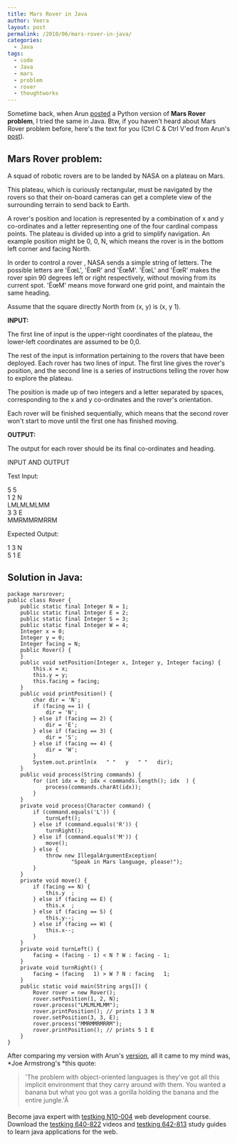 ```yaml
---
title: Mars Rover in Java
author: Veera
layout: post
permalink: /2010/06/mars-rover-in-java/
categories:
  - Java
tags:
  - code
  - Java
  - mars
  - problem
  - rover
  - thoughtworks
---
```


Sometime back, when Arun [posted][1] a Python version of **Mars Rover problem**, I tried the same in Java. Btw, if you haven't heard about Mars Rover problem before, here's the text for you (Ctrl C & Ctrl V'ed from Arun's [post][1]).

 [1]: http://www.arunrocks.com/blog/archives/2010/02/01/mars-rover-in-python-and-haskell/ "Mars Rover in Python and Haskell"

## Mars Rover problem:

A squad of robotic rovers are to be landed by NASA on a plateau on Mars.

This plateau, which is curiously rectangular, must be navigated by the rovers so that their on-board cameras can get a complete view of the surrounding terrain to send back to Earth.

A rover's position and location is represented by a combination of x and y co-ordinates and a letter representing one of the four cardinal compass points. The plateau is divided up into a grid to simplify navigation. An example position might be 0, 0, N, which means the rover is in the bottom left corner and facing North.

In order to control a rover , NASA sends a simple string of letters. The possible letters are 'ËœL', 'ËœR' and 'ËœM'. 'ËœL' and 'ËœR' makes the rover spin 90 degrees left or right respectively, without moving from its current spot. 'ËœM' means move forward one grid point, and maintain the same heading.

Assume that the square directly North from (x, y) is (x, y 1).

**INPUT:**

The first line of input is the upper-right coordinates of the plateau, the lower-left coordinates are assumed to be 0,0.

The rest of the input is information pertaining to the rovers that have been deployed. Each rover has two lines of input. The first line gives the rover's position, and the second line is a series of instructions telling the rover how to explore the plateau.

The position is made up of two integers and a letter separated by spaces, corresponding to the x and y co-ordinates and the rover's orientation.

Each rover will be finished sequentially, which means that the second rover won't start to move until the first one has finished moving.

**OUTPUT:**

The output for each rover should be its final co-ordinates and heading.

INPUT AND OUTPUT

Test Input:

5 5  
1 2 N  
LMLMLMLMM  
3 3 E  
MMRMMRMRRM

Expected Output:

1 3 N  
5 1 E

## Solution in Java:

    package marsrover;
    public class Rover {
    	public static final Integer N = 1;
    	public static final Integer E = 2;
    	public static final Integer S = 3;
    	public static final Integer W = 4;
    	Integer x = 0;
    	Integer y = 0;
    	Integer facing = N;
    	public Rover() {
    	}
    	public void setPosition(Integer x, Integer y, Integer facing) {
    		this.x = x;
    		this.y = y;
    		this.facing = facing;
    	}
    	public void printPosition() {
    		char dir = 'N';
    		if (facing == 1) {
    			dir = 'N';
    		} else if (facing == 2) {
    			dir = 'E';
    		} else if (facing == 3) {
    			dir = 'S';
    		} else if (facing == 4) {
    			dir = 'W';
    		}
    		System.out.println(x   " "   y   " "   dir);
    	}
    	public void process(String commands) {
    		for (int idx = 0; idx < commands.length(); idx  ) {
    			process(commands.charAt(idx));
    		}
    	}
    	private void process(Character command) {
    		if (command.equals('L')) {
    			turnLeft();
    		} else if (command.equals('R')) {
    			turnRight();
    		} else if (command.equals('M')) {
    			move();
    		} else {
    			throw new IllegalArgumentException(
    					"Speak in Mars language, please!");
    		}
    	}
    	private void move() {
    		if (facing == N) {
    			this.y  ;
    		} else if (facing == E) {
    			this.x  ;
    		} else if (facing == S) {
    			this.y--;
    		} else if (facing == W) {
    			this.x--;
    		}
    	}
    	private void turnLeft() {
    		facing = (facing - 1) < N ? W : facing - 1;
    	}
    	private void turnRight() {
    		facing = (facing   1) > W ? N : facing   1;
    	}
    	public static void main(String args[]) {
    		Rover rover = new Rover();
    		rover.setPosition(1, 2, N);
    		rover.process("LMLMLMLMM");
    		rover.printPosition(); // prints 1 3 N
    		rover.setPosition(3, 3, E);
    		rover.process("MMRMMRMRRM");
    		rover.printPosition(); // prints 5 1 E
    	}
    }
    

After comparing my version with Arun's [version][2], all it came to my mind was, *Joe Armstrong's *this quote:

 [2]: http://www.arunrocks.com/blog/archives/2010/02/01/mars-rover-in-python-and-haskell/

> 'The problem with object-oriented languages is they've got all this implicit environment that they carry around with them. You wanted a banana but what you got was a gorilla holding the banana and the entire jungle.'Â

Become java expert with [testking N10-004][3] web development course. Download the [testking 640-822][4] videos and [testking 642-813][5] study guides to learn java applications for the web.

 [3]: http://www.testking.com/N10-004.htm
 [4]: http://www.testking.com/640-822.htm
 [5]: http://www.testking.com/642-813.htm
